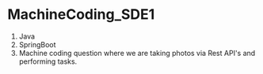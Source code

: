 # MachineCoding_SDE1

1. Java
2. SpringBoot
3. Machine coding question where we are taking photos via Rest API's and performing tasks.
